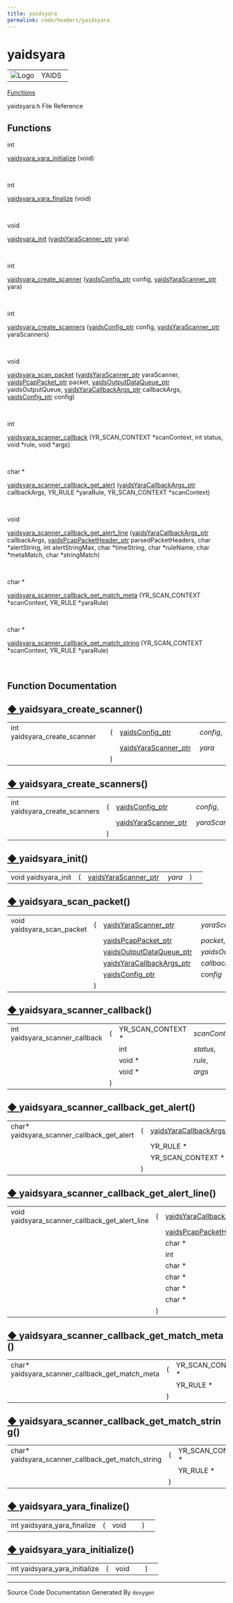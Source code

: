 ```yaml
---
title: yaidsyara
permalink: code/headers/yaidsyara
---
```

# yaidsyara

<table>
<colgroup>
<col style="width: 50%" />
<col style="width: 50%" />
</colgroup>
<tbody>
<tr class="odd">
<td><img src="/yaids.png" alt="Logo" /></td>
<td><div id="projectname">
YAIDS
</div></td>
</tr>
</tbody>
</table>


[Functions](#func-members)

yaidsyara.h File Reference


<span id="func-members"></span> Functions
-----------------------------------------

int 

<a href="/code/headers/yaidsyara#a668c22ffcacfb36061bea78aa9958d06" class="el">yaidsyara_yara_initialize</a>
(void)

 

int 

<a href="/code/headers/yaidsyara#a929e7a0475aca82cd4d8dbcd05a98397" class="el">yaidsyara_yara_finalize</a>
(void)

 

void 

<a href="/code/headers/yaidsyara#aebeff2b23a6564788e4395b349d6e812" class="el">yaidsyara_init</a>
(<a href="/code/headers/yaidstypes#ab9497140a5558e69b16fdf399a77e483" class="el">yaidsYaraScanner_ptr</a>
yara)

 

int 

<a href="/code/headers/yaidsyara#a7d81b162c1e445bf1f4683dbce0c9e59" class="el">yaidsyara_create_scanner</a>
(<a href="/code/headers/yaidstypes#a3ff4e6a77ab1ce71098854bbc6459802" class="el">yaidsConfig_ptr</a>
config,
<a href="/code/headers/yaidstypes#ab9497140a5558e69b16fdf399a77e483" class="el">yaidsYaraScanner_ptr</a>
yara)

 

int 

<a href="/code/headers/yaidsyara#a0fb432093f5328c9b931ac833e8f2777" class="el">yaidsyara_create_scanners</a>
(<a href="/code/headers/yaidstypes#a3ff4e6a77ab1ce71098854bbc6459802" class="el">yaidsConfig_ptr</a>
config,
<a href="/code/headers/yaidstypes#ab9497140a5558e69b16fdf399a77e483" class="el">yaidsYaraScanner_ptr</a>
yaraScanners)

 

void 

<a href="/code/headers/yaidsyara#abb83ed12a041003f42b4fd12e6926379" class="el">yaidsyara_scan_packet</a>
(<a href="/code/headers/yaidstypes#ab9497140a5558e69b16fdf399a77e483" class="el">yaidsYaraScanner_ptr</a>
yaraScanner,
<a href="/code/headers/yaidstypes#a77be557f4c3954726bc8f85105cf5130" class="el">yaidsPcapPacket_ptr</a>
packet,
<a href="/code/headers/yaidstypes#a4964c6268238c2f5248ecf200bbafb12" class="el">yaidsOutputDataQueue_ptr</a>
yaidsOutputQueue,
<a href="/code/headers/yaidstypes#aa4acf913104abdae7ed98afff431e337" class="el">yaidsYaraCallbackArgs_ptr</a>
callbackArgs,
<a href="/code/headers/yaidstypes#a3ff4e6a77ab1ce71098854bbc6459802" class="el">yaidsConfig_ptr</a>
config)

 

int 

<a href="/code/headers/yaidsyara#a2b251a76e5dd7edd7d4fad2120dc73ba" class="el">yaidsyara_scanner_callback</a>
(YR\_SCAN\_CONTEXT \*scanContext, int status, void \*rule, void \*args)

 

char \* 

<a href="/code/headers/yaidsyara#a6ce4ac134eef99840d2e34494127e787" class="el">yaidsyara_scanner_callback_get_alert</a>
(<a href="/code/headers/yaidstypes#aa4acf913104abdae7ed98afff431e337" class="el">yaidsYaraCallbackArgs_ptr</a>
callbackArgs, YR\_RULE \*yaraRule, YR\_SCAN\_CONTEXT \*scanContext)

 

void 

<a href="/code/headers/yaidsyara#af4b6d0143640347d06ed0da5f321957c" class="el">yaidsyara_scanner_callback_get_alert_line</a>
(<a href="/code/headers/yaidstypes#aa4acf913104abdae7ed98afff431e337" class="el">yaidsYaraCallbackArgs_ptr</a>
callbackArgs,
<a href="/code/headers/yaidstypes#a334a3d558c87c55c4c0d8bd3e0809fa0" class="el">yaidsPcapPacketHeader_ptr</a>
parsedPacketHeaders, char \*alertString, int alertStringMax, char
\*timeString, char \*ruleName, char \*metaMatch, char \*stringMatch)

 

char \* 

<a href="/code/headers/yaidsyara#a3f7df8a696f5072f393c2cf348d5c2f4" class="el">yaidsyara_scanner_callback_get_match_meta</a>
(YR\_SCAN\_CONTEXT \*scanContext, YR\_RULE \*yaraRule)

 

char \* 

<a href="/code/headers/yaidsyara#a4067b6cbbac50dab4b645bc41e98ad11" class="el">yaidsyara_scanner_callback_get_match_string</a>
(YR\_SCAN\_CONTEXT \*scanContext, YR\_RULE \*yaraRule)

 

Function Documentation
----------------------

<span id="a7d81b162c1e445bf1f4683dbce0c9e59"></span>

<span class="permalink">[◆ ](#a7d81b162c1e445bf1f4683dbce0c9e59)</span>yaidsyara\_create\_scanner()
---------------------------------------------------------------------------------------------------

<table>
<tbody>
<tr class="odd">
<td>int yaidsyara_create_scanner</td>
<td>(</td>
<td><a href="/code/headers/yaidstypes#a3ff4e6a77ab1ce71098854bbc6459802" class="el">yaidsConfig_ptr</a> </td>
<td><em>config</em>,</td>
</tr>
<tr class="even">
<td></td>
<td></td>
<td><a href="/code/headers/yaidstypes#ab9497140a5558e69b16fdf399a77e483" class="el">yaidsYaraScanner_ptr</a> </td>
<td><em>yara</em> </td>
</tr>
<tr class="odd">
<td></td>
<td>)</td>
<td></td>
<td></td>
</tr>
</tbody>
</table>

<span id="a0fb432093f5328c9b931ac833e8f2777"></span>

<span class="permalink">[◆ ](#a0fb432093f5328c9b931ac833e8f2777)</span>yaidsyara\_create\_scanners()
----------------------------------------------------------------------------------------------------

<table>
<tbody>
<tr class="odd">
<td>int yaidsyara_create_scanners</td>
<td>(</td>
<td><a href="/code/headers/yaidstypes#a3ff4e6a77ab1ce71098854bbc6459802" class="el">yaidsConfig_ptr</a> </td>
<td><em>config</em>,</td>
</tr>
<tr class="even">
<td></td>
<td></td>
<td><a href="/code/headers/yaidstypes#ab9497140a5558e69b16fdf399a77e483" class="el">yaidsYaraScanner_ptr</a> </td>
<td><em>yaraScanners</em> </td>
</tr>
<tr class="odd">
<td></td>
<td>)</td>
<td></td>
<td></td>
</tr>
</tbody>
</table>

<span id="aebeff2b23a6564788e4395b349d6e812"></span>

<span class="permalink">[◆ ](#aebeff2b23a6564788e4395b349d6e812)</span>yaidsyara\_init()
----------------------------------------------------------------------------------------

<table>
<tbody>
<tr class="odd">
<td>void yaidsyara_init</td>
<td>(</td>
<td><a href="/code/headers/yaidstypes#ab9497140a5558e69b16fdf399a77e483" class="el">yaidsYaraScanner_ptr</a> </td>
<td><em>yara</em></td>
<td>)</td>
<td></td>
</tr>
</tbody>
</table>

<span id="abb83ed12a041003f42b4fd12e6926379"></span>

<span class="permalink">[◆ ](#abb83ed12a041003f42b4fd12e6926379)</span>yaidsyara\_scan\_packet()
------------------------------------------------------------------------------------------------

<table>
<tbody>
<tr class="odd">
<td>void yaidsyara_scan_packet</td>
<td>(</td>
<td><a href="/code/headers/yaidstypes#ab9497140a5558e69b16fdf399a77e483" class="el">yaidsYaraScanner_ptr</a> </td>
<td><em>yaraScanner</em>,</td>
</tr>
<tr class="even">
<td></td>
<td></td>
<td><a href="/code/headers/yaidstypes#a77be557f4c3954726bc8f85105cf5130" class="el">yaidsPcapPacket_ptr</a> </td>
<td><em>packet</em>,</td>
</tr>
<tr class="odd">
<td></td>
<td></td>
<td><a href="/code/headers/yaidstypes#a4964c6268238c2f5248ecf200bbafb12" class="el">yaidsOutputDataQueue_ptr</a> </td>
<td><em>yaidsOutputQueue</em>,</td>
</tr>
<tr class="even">
<td></td>
<td></td>
<td><a href="/code/headers/yaidstypes#aa4acf913104abdae7ed98afff431e337" class="el">yaidsYaraCallbackArgs_ptr</a> </td>
<td><em>callbackArgs</em>,</td>
</tr>
<tr class="odd">
<td></td>
<td></td>
<td><a href="/code/headers/yaidstypes#a3ff4e6a77ab1ce71098854bbc6459802" class="el">yaidsConfig_ptr</a> </td>
<td><em>config</em> </td>
</tr>
<tr class="even">
<td></td>
<td>)</td>
<td></td>
<td></td>
</tr>
</tbody>
</table>

<span id="a2b251a76e5dd7edd7d4fad2120dc73ba"></span>

<span class="permalink">[◆ ](#a2b251a76e5dd7edd7d4fad2120dc73ba)</span>yaidsyara\_scanner\_callback()
-----------------------------------------------------------------------------------------------------

<table>
<tbody>
<tr class="odd">
<td>int yaidsyara_scanner_callback</td>
<td>(</td>
<td>YR_SCAN_CONTEXT * </td>
<td><em>scanContext</em>,</td>
</tr>
<tr class="even">
<td></td>
<td></td>
<td>int </td>
<td><em>status</em>,</td>
</tr>
<tr class="odd">
<td></td>
<td></td>
<td>void * </td>
<td><em>rule</em>,</td>
</tr>
<tr class="even">
<td></td>
<td></td>
<td>void * </td>
<td><em>args</em> </td>
</tr>
<tr class="odd">
<td></td>
<td>)</td>
<td></td>
<td></td>
</tr>
</tbody>
</table>

<span id="a6ce4ac134eef99840d2e34494127e787"></span>

<span class="permalink">[◆ ](#a6ce4ac134eef99840d2e34494127e787)</span>yaidsyara\_scanner\_callback\_get\_alert()
-----------------------------------------------------------------------------------------------------------------

<table>
<tbody>
<tr class="odd">
<td>char* yaidsyara_scanner_callback_get_alert</td>
<td>(</td>
<td><a href="/code/headers/yaidstypes#aa4acf913104abdae7ed98afff431e337" class="el">yaidsYaraCallbackArgs_ptr</a> </td>
<td><em>callbackArgs</em>,</td>
</tr>
<tr class="even">
<td></td>
<td></td>
<td>YR_RULE * </td>
<td><em>yaraRule</em>,</td>
</tr>
<tr class="odd">
<td></td>
<td></td>
<td>YR_SCAN_CONTEXT * </td>
<td><em>scanContext</em> </td>
</tr>
<tr class="even">
<td></td>
<td>)</td>
<td></td>
<td></td>
</tr>
</tbody>
</table>

<span id="af4b6d0143640347d06ed0da5f321957c"></span>

<span class="permalink">[◆ ](#af4b6d0143640347d06ed0da5f321957c)</span>yaidsyara\_scanner\_callback\_get\_alert\_line()
-----------------------------------------------------------------------------------------------------------------------

<table>
<tbody>
<tr class="odd">
<td>void yaidsyara_scanner_callback_get_alert_line</td>
<td>(</td>
<td><a href="/code/headers/yaidstypes#aa4acf913104abdae7ed98afff431e337" class="el">yaidsYaraCallbackArgs_ptr</a> </td>
<td><em>callbackArgs</em>,</td>
</tr>
<tr class="even">
<td></td>
<td></td>
<td><a href="/code/headers/yaidstypes#a334a3d558c87c55c4c0d8bd3e0809fa0" class="el">yaidsPcapPacketHeader_ptr</a> </td>
<td><em>parsedPacketHeaders</em>,</td>
</tr>
<tr class="odd">
<td></td>
<td></td>
<td>char * </td>
<td><em>alertString</em>,</td>
</tr>
<tr class="even">
<td></td>
<td></td>
<td>int </td>
<td><em>alertStringMax</em>,</td>
</tr>
<tr class="odd">
<td></td>
<td></td>
<td>char * </td>
<td><em>timeString</em>,</td>
</tr>
<tr class="even">
<td></td>
<td></td>
<td>char * </td>
<td><em>ruleName</em>,</td>
</tr>
<tr class="odd">
<td></td>
<td></td>
<td>char * </td>
<td><em>metaMatch</em>,</td>
</tr>
<tr class="even">
<td></td>
<td></td>
<td>char * </td>
<td><em>stringMatch</em> </td>
</tr>
<tr class="odd">
<td></td>
<td>)</td>
<td></td>
<td></td>
</tr>
</tbody>
</table>

<span id="a3f7df8a696f5072f393c2cf348d5c2f4"></span>

<span class="permalink">[◆ ](#a3f7df8a696f5072f393c2cf348d5c2f4)</span>yaidsyara\_scanner\_callback\_get\_match\_meta()
-----------------------------------------------------------------------------------------------------------------------

<table>
<tbody>
<tr class="odd">
<td>char* yaidsyara_scanner_callback_get_match_meta</td>
<td>(</td>
<td>YR_SCAN_CONTEXT * </td>
<td><em>scanContext</em>,</td>
</tr>
<tr class="even">
<td></td>
<td></td>
<td>YR_RULE * </td>
<td><em>yaraRule</em> </td>
</tr>
<tr class="odd">
<td></td>
<td>)</td>
<td></td>
<td></td>
</tr>
</tbody>
</table>

<span id="a4067b6cbbac50dab4b645bc41e98ad11"></span>

<span class="permalink">[◆ ](#a4067b6cbbac50dab4b645bc41e98ad11)</span>yaidsyara\_scanner\_callback\_get\_match\_string()
-------------------------------------------------------------------------------------------------------------------------

<table>
<tbody>
<tr class="odd">
<td>char* yaidsyara_scanner_callback_get_match_string</td>
<td>(</td>
<td>YR_SCAN_CONTEXT * </td>
<td><em>scanContext</em>,</td>
</tr>
<tr class="even">
<td></td>
<td></td>
<td>YR_RULE * </td>
<td><em>yaraRule</em> </td>
</tr>
<tr class="odd">
<td></td>
<td>)</td>
<td></td>
<td></td>
</tr>
</tbody>
</table>

<span id="a929e7a0475aca82cd4d8dbcd05a98397"></span>

<span class="permalink">[◆ ](#a929e7a0475aca82cd4d8dbcd05a98397)</span>yaidsyara\_yara\_finalize()
--------------------------------------------------------------------------------------------------

<table>
<tbody>
<tr class="odd">
<td>int yaidsyara_yara_finalize</td>
<td>(</td>
<td>void </td>
<td></td>
<td>)</td>
<td></td>
</tr>
</tbody>
</table>

<span id="a668c22ffcacfb36061bea78aa9958d06"></span>

<span class="permalink">[◆ ](#a668c22ffcacfb36061bea78aa9958d06)</span>yaidsyara\_yara\_initialize()
----------------------------------------------------------------------------------------------------

<table>
<tbody>
<tr class="odd">
<td>int yaidsyara_yara_initialize</td>
<td>(</td>
<td>void </td>
<td></td>
<td>)</td>
<td></td>
</tr>
</tbody>
</table>

------------------------------------------------------------------------

<span class="small">Source Code Documentation Generated By `doxygen`</span>  
